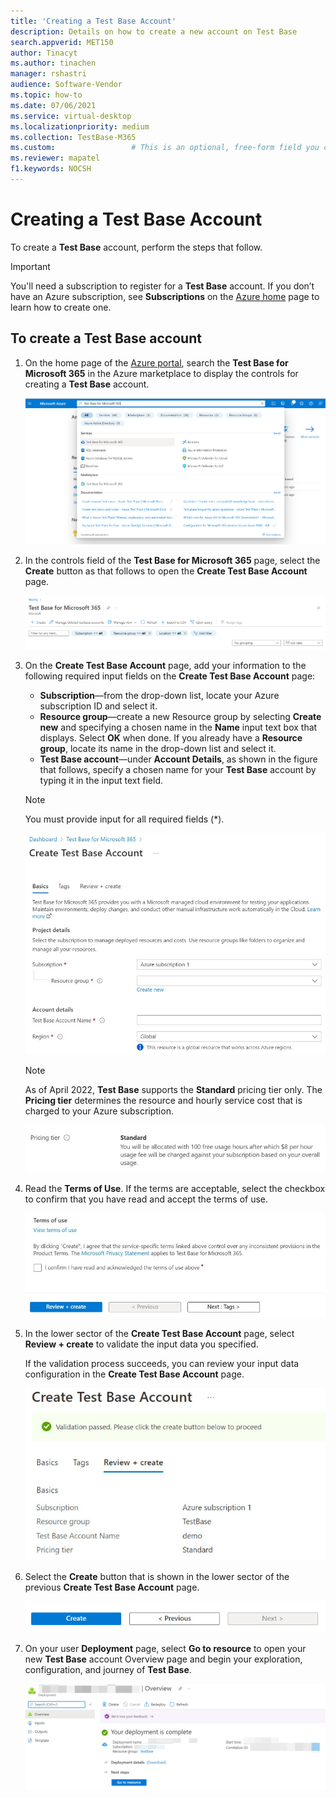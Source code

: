 ```yaml
---
title: 'Creating a Test Base Account'
description: Details on how to create a new account on Test Base
search.appverid: MET150
author: Tinacyt
ms.author: tinachen
manager: rshastri
audience: Software-Vendor
ms.topic: how-to
ms.date: 07/06/2021
ms.service: virtual-desktop
ms.localizationpriority: medium
ms.collection: TestBase-M365
ms.custom:                 # This is an optional, free-form field you can use to define your own collection of articles. If you have more than one value, format as a bulleted list. This field truncates to something like 144 characters (inclusive of spaces) so keep it short.
ms.reviewer: mapatel
f1.keywords: NOCSH
---
```


# Creating a Test Base Account

To create a **Test Base** account, perform the steps that follow. 

> [!IMPORTANT]
> You'll need a subscription to register for a **Test Base** account. If you don’t have an Azure subscription, see **Subscriptions** on the [Azure home](https://ms.portal.azure.com/#home) page to learn how to create one. 

## To create a Test Base account
 
1. On the home page of the [Azure portal](https://ms.portal.azure.com/#home), search the **Test Base for Microsoft 365** in the Azure marketplace to display the controls for creating a **Test Base** account. 

   [ ![Search Test Base](Media/creatingaccount01-search.png) ](Media/creatingaccount01-search.png#lightbox)

2. In the controls field of the **Test Base for Microsoft 365** page, select the **Create** button as that follows to open the **Create Test Base Account** page. 

   [ ![Test Base page](Media/creatingaccount02-testbase.png) ](Media/creatingaccount02-testbase.png#lightbox)

3. On the **Create Test Base Account** page, add your information to the following required input fields on the **Create Test Base Account** page: 

   - **Subscription**—from the drop-down list, locate your Azure subscription ID and select it. 
   - **Resource group**—create a new Resource group by selecting **Create new** and specifying a chosen name in the **Name** input text box that displays. Select **OK** when done. If you already have a **Resource group**, locate its name in the drop-down list and select it. 
   - **Test Base account**—under **Account Details**, as shown in the figure that follows, specify a chosen name for your **Test Base** account by typing it in the input text field. 

   > [!NOTE]
   > You must provide input for all required fields (*). 

   [ ![Basics information](Media/creatingaccount03-basics.png) ](Media/creatingaccount03-basics.png#lightbox)

   > [!NOTE]
   > As of April 2022, **Test Base** supports the **Standard** pricing tier only. The **Pricing tier** determines the resource and hourly service cost that is charged to your Azure subscription. 

   ![Pricing tier](Media/creatingaccount04-pricing-tier.png)

4. Read the **Terms of Use**. If the terms are acceptable, select the checkbox to confirm that you have read and accept the terms of use. 

   ![Terms of use](Media/creatingaccount05-terms.png)

5. In the lower sector of the **Create Test Base Account** page, select **Review + create** to validate the input data you specified. 

   If the validation process succeeds, you can review your input data configuration in the **Create Test Base Account** page. 

   [ ![Review creation](Media/creatingaccount06-review.png) ](Media/creatingaccount06-review.png#lightbox)

6. Select the **Create** button that is shown in the lower sector of the previous **Create Test Base Account** page. 

   ![Create button](Media/creatingaccount07-create.png)

7. On your user **Deployment** page, select **Go to resource** to open your new **Test Base** account Overview page and begin your exploration, configuration, and journey of **Test Base**. 

   [ ![Complete creation](Media/creatingaccount08-complete.png) ](Media/creatingaccount08-complete.png#lightbox)





